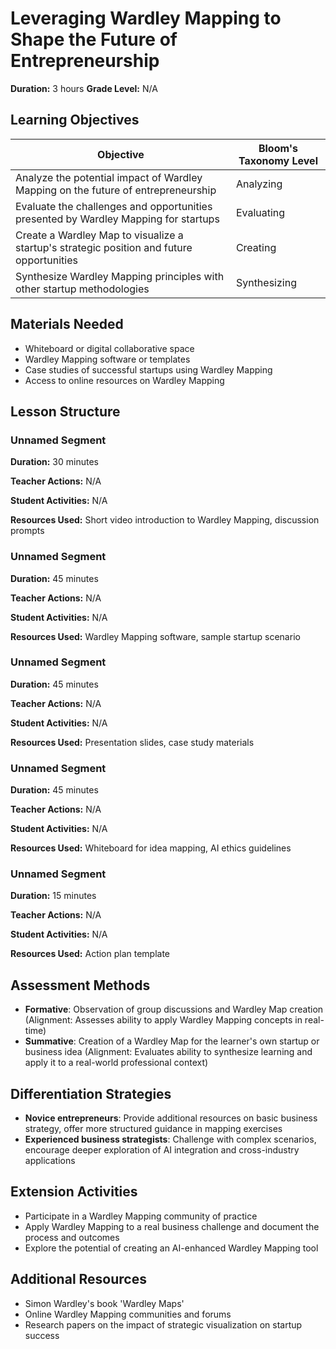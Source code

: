 # Leveraging Wardley Mapping to Shape the Future of Entrepreneurship

**Duration:** 3 hours **Grade Level:** N/A

## Learning Objectives

| Objective | Bloom's Taxonomy Level |
|-----------|-------------------------|
| Analyze the potential impact of Wardley Mapping on the future of entrepreneurship | Analyzing |
| Evaluate the challenges and opportunities presented by Wardley Mapping for startups | Evaluating |
| Create a Wardley Map to visualize a startup's strategic position and future opportunities | Creating |
| Synthesize Wardley Mapping principles with other startup methodologies | Synthesizing |

## Materials Needed
* Whiteboard or digital collaborative space
* Wardley Mapping software or templates
* Case studies of successful startups using Wardley Mapping
* Access to online resources on Wardley Mapping

## Lesson Structure
### Unnamed Segment
**Duration:** 30 minutes

**Teacher Actions:** N/A

**Student Activities:** N/A

**Resources Used:** Short video introduction to Wardley Mapping, discussion prompts

### Unnamed Segment
**Duration:** 45 minutes

**Teacher Actions:** N/A

**Student Activities:** N/A

**Resources Used:** Wardley Mapping software, sample startup scenario

### Unnamed Segment
**Duration:** 45 minutes

**Teacher Actions:** N/A

**Student Activities:** N/A

**Resources Used:** Presentation slides, case study materials

### Unnamed Segment
**Duration:** 45 minutes

**Teacher Actions:** N/A

**Student Activities:** N/A

**Resources Used:** Whiteboard for idea mapping, AI ethics guidelines

### Unnamed Segment
**Duration:** 15 minutes

**Teacher Actions:** N/A

**Student Activities:** N/A

**Resources Used:** Action plan template

## Assessment Methods
* **Formative**: Observation of group discussions and Wardley Map creation (Alignment: Assesses ability to apply Wardley Mapping concepts in real-time)
* **Summative**: Creation of a Wardley Map for the learner's own startup or business idea (Alignment: Evaluates ability to synthesize learning and apply it to a real-world professional context)

## Differentiation Strategies
* **Novice entrepreneurs**: Provide additional resources on basic business strategy, offer more structured guidance in mapping exercises
* **Experienced business strategists**: Challenge with complex scenarios, encourage deeper exploration of AI integration and cross-industry applications

## Extension Activities
* Participate in a Wardley Mapping community of practice
* Apply Wardley Mapping to a real business challenge and document the process and outcomes
* Explore the potential of creating an AI-enhanced Wardley Mapping tool

## Additional Resources
* Simon Wardley's book 'Wardley Maps'
* Online Wardley Mapping communities and forums
* Research papers on the impact of strategic visualization on startup success

